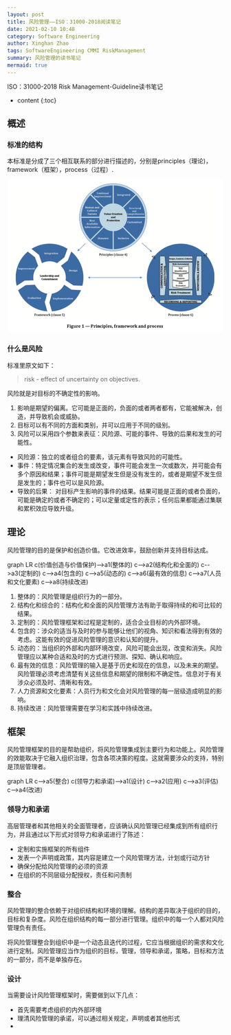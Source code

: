```yaml
---
layout: post
title: 风险管理——ISO：31000-2018阅读笔记
date: 2021-02-10 10:48
category: Software Engineering
author: Xinghan Zhao
tags: SoftwareEngineering CMMI RiskManagement
summary: 风险管理的读书笔记
mermaid: true
---
```


ISO：31000-2018 Risk Management-Guideline读书笔记






* content
{:toc}


## 概述

### 标准的结构

本标准是分成了三个相互联系的部分进行描述的，分别是principles（理论)，framework（框架），process（过程）.

![组成](../images/20200210-1.png)

### 什么是风险

标准里原文如下：

> risk - effect of uncertainty on objectives.

风险就是对目标的不确定性的影响。

1. 影响是期望的偏离。它可能是正面的，负面的或者两者都有，它能被解决，创造，并导致机会或威胁。
2. 目标可以有不同的方面和类别，并可以应用于不同的级别。
3. 风险可以采用四个参数来表征：风险源、可能的事件、导致的后果和发生的可能性。

- 风险源：独立的或者组合的要素，该元素有导致风险的可能性。
- 事件：特定情况集合的发生或改变，事件可能会发生一次或数次，并可能会有多个原因和结果；事件可能是期望发生但是没有发生的，或者是期望不发生但是发生的；事件也可以是风险源。
- 导致的后果： 对目标产生影响的事件的结果。结果可能是正面的或者负面的，可能是确定的或者不确定的；可以定量或定性的表示；任何后果都能通过集联和累积效应导致升级。

## 理论

风险管理的目的是保护和创造价值。它改进效率，鼓励创新并支持目标达成。

<div class="mermaid">
graph LR
c(价值创造与价值保护)-->a1(整体的)
c-->a2(结构化和全面的)
c-->a3(定制的)
c-->a4(包含的)
c-->a5(动态的)
c-->a6(最有效的信息)
c-->a7(人员和文化要素)
c-->a8(持续改进)
</div>

1. 整体的：风险管理是组织行为的一部分。
2. 结构化和综合的：结构化和全面的风险管理方法有助于取得持续的和可比较的结果。
3. 定制的：风险管理框架和过程是定制的，适合企业目标的内外部环境。
4. 包含的：涉众的适当与及时的参与能够让他们的视角、知识和看法得到有效的考虑。这能有效的促进风险管理的意识和认知的提升。
5. 动态的：当组织的外部和内部环境改变，风险可能会出现，改变和消失。风险管理应以某种合适和及时的方式进行预测、探知、确认和响应。
6. 最有效的信息：风险管理的输入是基于历史和现在的信息，以及未来的期望。风险管理必须考虑清楚有关这些信息和期望的限制和不确定性。信息对于有关涉众必须及时、清晰和有效。
7. 人力资源和文化要素：人员行为和文化会对风险管理的每一层级造成明显的影响。
8. 持续改进：风险管理需要在学习和实践中持续改进。

## 框架

风险管理框架的目的是帮助组织，将风险管理集成到主要行为和功能上。风险管理的效能取决于它融入组织治理，包含各项决策的程度。这就需要涉众的支持，特别是顶层管理者。

<div class="mermaid">
graph LR
c-->a5(整合)
c(领导力和承诺)-->a1(设计)
c-->a2(应用)
c-->a3(评估)
c-->a4(改进)
</div>

### 领导力和承诺

高层管理者和其他相关的全面管理者，应该确认风险管理已经集成到所有组织行为，并且通过以下形式对领导力和承诺进行了陈述：

- 定制和实施框架的所有组件
- 发表一个声明或政策，其内容是建立一个风险管理方法，计划或行动方针
- 确保分配给风险管理的必须的资源
- 在组织的不同层级分配授权，责任和问责制

### 整合

风险管理的整合依赖于对组织结构和环境的理解。结构的差异取决于组织的目的，目标和复杂度。风险在组织结构的每一部分进行管理。组织中的每一个人都对风险管理负有责任。

将风险管理整合到组织中是一个动态且迭代的过程，它应当根据组织的需求和文化进行定制。风险管理应当作为组织的目标，管理，领导和承诺，策略，目标和方法的一部分，而不是单独存在。

### 设计

当需要设计风险管理框架时，需要做到以下几点：
 - 首先需要考虑组织的内外部环境
 - 理清风险管理的承诺，可以通过相关规定，声明或者其他形式
 - 






